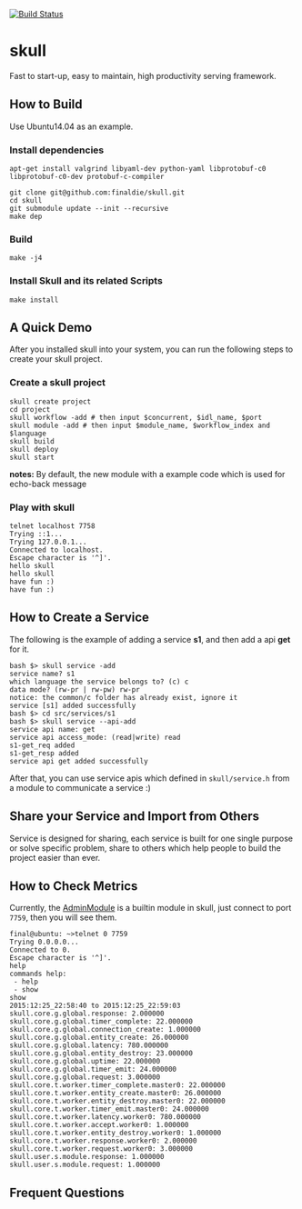 [![Build Status](https://travis-ci.org/finaldie/skull.svg?branch=master)](https://travis-ci.org/finaldie/skull)

skull
=====

Fast to start-up, easy to maintain, high productivity serving framework.

## How to Build
Use Ubuntu14.04 as an example.

### Install dependencies
```console
apt-get install valgrind libyaml-dev python-yaml libprotobuf-c0 libprotobuf-c0-dev protobuf-c-compiler

git clone git@github.com:finaldie/skull.git
cd skull
git submodule update --init --recursive
make dep
```

### Build
```console
make -j4
```

### Install Skull and its related Scripts
```console
make install
```

## A Quick Demo
After you installed skull into your system, you can run the following steps to
create your skull project.

### Create a skull project
```shell
skull create project
cd project
skull workflow -add # then input $concurrent, $idl_name, $port
skull module -add # then input $module_name, $workflow_index and $language
skull build
skull deploy
skull start
```

**notes:** By default, the new module with a example code which is used for echo-back message

### Play with skull
```console
telnet localhost 7758
Trying ::1...
Trying 127.0.0.1...
Connected to localhost.
Escape character is '^]'.
hello skull
hello skull
have fun :)
have fun :)

```

## How to Create a Service
The following is the example of adding a service **s1**, and then add a api **get** for it.
```console
bash $> skull service -add
service name? s1
which language the service belongs to? (c) c
data mode? (rw-pr | rw-pw) rw-pr
notice: the common/c folder has already exist, ignore it
service [s1] added successfully
bash $> cd src/services/s1
bash $> skull service --api-add
service api name: get
service api access_mode: (read|write) read
s1-get_req added
s1-get_resp added
service api get added successfully
```
After that, you can use service apis which defined in `skull/service.h` from a module to communicate a service :)

## Share your Service and Import from Others
Service is designed for sharing, each service is built for one single purpose or solve specific problem, share to others which help people to build the project easier than ever.


## How to Check Metrics
Currently, the [AdminModule][1] is a builtin module in skull, just connect to port `7759`, then you will see them.
```console
final@ubuntu: ~>telnet 0 7759
Trying 0.0.0.0...
Connected to 0.
Escape character is '^]'.
help
commands help:
 - help
 - show
show
2015:12:25_22:58:40 to 2015:12:25_22:59:03
skull.core.g.global.response: 2.000000
skull.core.g.global.timer_complete: 22.000000
skull.core.g.global.connection_create: 1.000000
skull.core.g.global.entity_create: 26.000000
skull.core.g.global.latency: 780.000000
skull.core.g.global.entity_destroy: 23.000000
skull.core.g.global.uptime: 22.000000
skull.core.g.global.timer_emit: 24.000000
skull.core.g.global.request: 3.000000
skull.core.t.worker.timer_complete.master0: 22.000000
skull.core.t.worker.entity_create.master0: 26.000000
skull.core.t.worker.entity_destroy.master0: 22.000000
skull.core.t.worker.timer_emit.master0: 24.000000
skull.core.t.worker.latency.worker0: 780.000000
skull.core.t.worker.accept.worker0: 1.000000
skull.core.t.worker.entity_destroy.worker0: 1.000000
skull.core.t.worker.response.worker0: 2.000000
skull.core.t.worker.request.worker0: 3.000000
skull.user.s.module.response: 1.000000
skull.user.s.module.request: 1.000000
```

## Frequent Questions

[1]: https://github.com/finaldie/skull-admin-c
